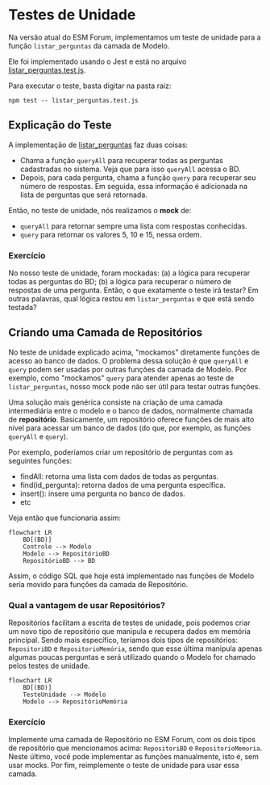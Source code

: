 # Testes de Unidade

Na versão atual do ESM Forum, implementamos um teste de unidade para a função `listar_perguntas` da camada de Modelo.

Ele foi implementado usando o Jest e está no arquivo [listar_perguntas.test.js](../testes/listar_perguntas.test.js).

Para executar o teste, basta digitar na pasta raiz:

`npm test -- listar_perguntas.test.js`

## Explicação do Teste

A implementação de [listar_perguntas](../modelo.js) faz duas coisas:

* Chama a função `queryAll` para recuperar todas as perguntas cadastradas no sistema. Veja que para isso `queryAll` acessa o BD.
* Depois, para cada pergunta, chama a função `query` para recuperar seu número de respostas. Em seguida, essa informação é adicionada na lista de perguntas que será retornada.

Então, no teste de unidade, nós realizamos o **mock** de:

* `queryAll` para retornar sempre uma lista com respostas conhecidas.
* `query` para retornar os valores 5, 10 e 15, nessa ordem. 

### Exercício

No nosso teste de unidade, foram mockadas: (a) a lógica para 
recuperar todas as perguntas do BD; (b) a lógica para recuperar 
o número de respostas de uma pergunta. Então, o que exatamente
  o teste irá testar? Em outras palavras, qual  lógica restou 
em `listar_perguntas` e que está sendo testada?

## Criando uma Camada de Repositórios

No teste de unidade explicado acima, "mockamos" diretamente
funções de acesso ao banco de dados. O problema dessa solução é que 
`queryAll` e `query` podem ser usadas por outras funções da 
camada de Modelo. Por exemplo, como "mockamos" `query` para atender
apenas ao teste de `listar_perguntas`, nosso mock pode não ser útil para testar outras funções.

Uma solução mais genérica consiste na criação de uma camada
intermediária entre o modelo e o banco de dados, normalmente 
chamada de **repositório**. Basicamente, um repositório
oferece funções de mais alto nível para acessar um banco de dados 
(do que, por exemplo, as funções `queryAll` e `query`).

Por exemplo, poderíamos criar um repositório de perguntas 
com as seguintes funções:

* findAll: retorna uma lista com dados de todas as perguntas.
* find(id_pergunta): retorna dados de uma pergunta específica.
* insert(): insere uma pergunta no banco de dados.
* etc

Veja então que funcionaria assim:

```mermaid
flowchart LR
    BD[(BD)]
    Controle --> Modelo
    Modelo --> RepositórioBD
    RepositórioBD --> BD
```

Assim, o código SQL que hoje está implementado nas funções de 
Modelo seria movido para funções da camada de Repositório.

### Qual a vantagem de usar Repositórios?

Repositórios facilitam a escrita de testes de unidade, pois 
podemos criar um novo tipo de repositório que manipula e recupera dados em memória principal. Sendo mais específico, 
teríamos dois tipos de repositórios: `RepositoriBD` e
`RepositorioMemória`, sendo que esse última manipula apenas 
algumas poucas perguntas e será utilizado quando o Modelo for chamado pelos testes de unidade.

```mermaid
flowchart LR
    BD[(BD)]
    TesteUnidade --> Modelo
    Modelo --> RepositórioMemória
```


### Exercício

Implemente uma camada de Repositório no ESM Forum, com os dois 
tipos de repositório que mencionamos acima: `RepositoriBD` e `RepositorioMemoria`. Neste último, você pode implementar as 
funções manualmente, isto é, sem usar mocks. Por fim, 
reimplemente o teste de unidade para usar essa camada.
